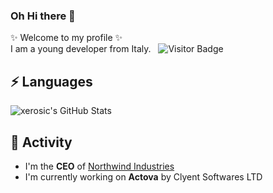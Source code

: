 ### Oh Hi there 👋

✨ Welcome to my profile ✨  
I am a young developer from Italy.
&nbsp;
![Visitor Badge](https://visitor-badge.laobi.icu/badge?page_id=xerosic.xerosic)

## ⚡ Languages
![xerosic's GitHub Stats](https://github-readme-stats.vercel.app/api?username=xerosic&show_icons=true&theme=radical)

## 🔭 Activity

- I'm the **CEO** of [Northwind Industries](https://northwind.cc)
- I'm currently working on **Actova** by Clyent Softwares LTD
